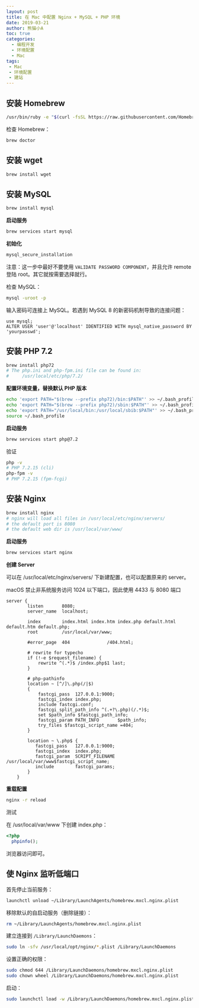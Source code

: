 ```yaml
---
layout: post
title: 在 Mac 中配置 Nginx + MySQL + PHP 环境
date: 2019-03-21
author: 熊猫小A
toc: true
categories: 
  - 编程开发
  - 环境配置
  - Mac
tags:
 - Mac
 - 环境配置
 - 建站
---
```


## 安装 Homebrew

```bash
/usr/bin/ruby -e "$(curl -fsSL https://raw.githubusercontent.com/Homebrew/install/master/install)"
```

检查 Homebrew：

```bash
brew doctor
```

## 安装 wget

```bash
brew install wget
```

## 安装 MySQL

```bash
brew install mysql
```

**启动服务**

```bash
brew services start mysql
```

**初始化**

```bash
mysql_secure_installation
```

注意：这一步中最好不要使用 `VALIDATE PASSWORD COMPONENT`，并且允许 remote 登陆 root。其它就按需要选择就行。

检查 MySQL：

```bash
mysql -uroot -p
```

输入密码可连接上 MySQL。若遇到 MySQL 8 的新密码机制导致的连接问题：

```mysql
use mysql;
ALTER USER 'user'@'localhost' IDENTIFIED WITH mysql_native_password BY 'yourpasswd';
```

## 安装 PHP 7.2

```bash
brew install php72
# The php.ini and php-fpm.ini file can be found in:
#     /usr/local/etc/php/7.2/
```

**配置环境变量，替换默认 PHP 版本**

```bash
echo 'export PATH="$(brew --prefix php72)/bin:$PATH"' >> ~/.bash_profile
echo 'export PATH="$(brew --prefix php72)/sbin:$PATH"' >> ~/.bash_profile
echo 'export PATH="/usr/local/bin:/usr/local/sbib:$PATH"' >> ~/.bash_profile
source ~/.bash_profile

```

**启动服务**

```bash
brew services start php@7.2

```

验证

```bash
php -v
# PHP 7.2.15 (cli)
php-fpm -v
# PHP 7.2.15 (fpm-fcgi)

```

## 安装 Nginx

```bash
brew install nginx
# nginx will load all files in /usr/local/etc/nginx/servers/
# the default port is 8080
# the default web dir is /usr/local/var/www/

```

**启动服务**

```bash
brew services start nginx

```

**创建 Server**

可以在 /usr/local/etc/nginx/servers/ 下新建配置，也可以配置原来的 server。

macOS 禁止非系统服务访问 1024 以下端口，因此使用 4433 与 8080 端口

```nginx
server {
        listen       8080;
        server_name  localhost;

        index        index.html index.htm index.php default.html default.htm default.php;
        root         /usr/local/var/www;

        #error_page  404              /404.html;

        # rewrite for typecho
        if (!-e $request_filename) {
            rewrite ^(.*)$ /index.php$1 last;
        }
  
        # php-pathinfo
        location ~ [^/]\.php(/|$)
        {
            fastcgi_pass  127.0.0.1:9000;
            fastcgi_index index.php;
            include fastcgi.conf;
            fastcgi_split_path_info ^(.+?\.php)(/.*)$;
            set $path_info $fastcgi_path_info;
            fastcgi_param PATH_INFO       $path_info;
            try_files $fastcgi_script_name =404;
        }

        location ~ \.php$ {
           fastcgi_pass   127.0.0.1:9000;
           fastcgi_index  index.php;
           fastcgi_param  SCRIPT_FILENAME  /usr/local/var/www$fastcgi_script_name;
           include        fastcgi_params;
        }
    }

```

**重载配置**

```bash
nginx -r reload

```

测试

在 /usr/local/var/www 下创建 index.php：

```php
<?php
  phpinfo();
```

浏览器访问即可。

## 使 Nginx 监听低端口

首先停止当前服务：

```bash
launchctl unload ~/Library/LaunchAgents/homebrew.mxcl.nginx.plist
```

移除默认的自启动服务（删除链接）：

```bash
rm ~/Library/LaunchAgents/homebrew.mxcl.nginx.plist
```

建立连接到 `/Library/LaunchDaemons`：

```bash
sudo ln -sfv /usr/local/opt/nginx/*.plist /Library/LaunchDaemons
```

设置正确的权限：

```bash
sudo chmod 644 /Library/LaunchDaemons/homebrew.mxcl.nginx.plist
sudo chown wheel /Library/LaunchDaemons/homebrew.mxcl.nginx.plist
```

启动：

```bash
sudo launchctl load -w /Library/LaunchDaemons/homebrew.mxcl.nginx.plist
```

